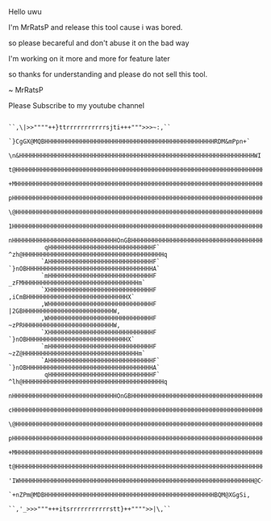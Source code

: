 Hello uwu

I'm MrRatsP and release this tool cause i was bored.

so please becareful and don't abuse it on the bad way

I'm working on it more and more for feature later

so thanks for understanding and please do not sell this tool.

~ MrRatsP

Please Subscribe to my youtube channel

                                                                                                         
                                                                                                         
                                                                                                         
                                                                                                         
                                                                                                         
                                                                                                         
                                                                                                         
                                                                                                         
                                                                                                         
                                                                                                         
                                                                                                         
                                                                                                       
                              ``,\|>>""""++}ttrrrrrrrrrrrsjti+++""">>>~:,``                              
                   `}CgGX@MQBHHHHHHHHHHHHHHHHHHHHHHHHHHHHHHHHHHHHHHHHHHHHHHHRDM&mPpn+`                   
                 \n&HHHHHHHHHHHHHHHHHHHHHHHHHHHHHHHHHHHHHHHHHHHHHHHHHHHHHHHHHHHHHHHHHWI'                 
                t@HHHHHHHHHHHHHHHHHHHHHHHHHHHHHHHHHHHHHHHHHHHHHHHHHHHHHHHHHHHHHHHHHHHHH&i                
               +MHHHHHHHHHHHHHHHHHHHHHHHHHHHHHHHHHHHHHHHHHHHHHHHHHHHHHHHHHHHHHHHHHHHHHHHM"               
               pHHHHHHHHHHHHHHHHHHHHHHHHHHHHHHHHHHHHHHHHHHHHHHHHHHHHHHHHHHHHHHHHHHHHHHHHH0               
              \@HHHHHHHHHHHHHHHHHHHHHHHHHHHHHHHHHHHHHHHHHHHHHHHHHHHHHHHHHHHHHHHHHHHHHHHHH&'              
              1HHHHHHHHHHHHHHHHHHHHHHHHHHHHHHHHHHHHHHHHHHHHHHHHHHHHHHHHHHHHHHHHHHHHHHHHHHH1              
              nHHHHHHHHHHHHHHHHHHHHHHHHHHHHHOnGBHHHHHHHHHHHHHHHHHHHHHHHHHHHHHHHHHHHHHHHHHHn              
              qHHHHHHHHHHHHHHHHHHHHHHHHHHHHHF` ^zh@HHHHHHHHHHHHHHHHHHHHHHHHHHHHHHHHHHHHHHHq              
             `AHHHHHHHHHHHHHHHHHHHHHHHHHHHHHF`    `}nOBHHHHHHHHHHHHHHHHHHHHHHHHHHHHHHHHHHHA`             
             `mHHHHHHHHHHHHHHHHHHHHHHHHHHHHHF         _zFMHHHHHHHHHHHHHHHHHHHHHHHHHHHHHHHHm`             
             `XHHHHHHHHHHHHHHHHHHHHHHHHHHHHHF            ,iCmBHHHHHHHHHHHHHHHHHHHHHHHHHHHHX`             
             ,WHHHHHHHHHHHHHHHHHHHHHHHHHHHHHF                |2GBHHHHHHHHHHHHHHHHHHHHHHHHHW,             
             ,WHHHHHHHHHHHHHHHHHHHHHHHHHHHHHF                ~zPRHHHHHHHHHHHHHHHHHHHHHHHHHW,             
             `XHHHHHHHHHHHHHHHHHHHHHHHHHHHHHF            `}nOBHHHHHHHHHHHHHHHHHHHHHHHHHHHHX`             
             `mHHHHHHHHHHHHHHHHHHHHHHHHHHHHHF         ~zZ@HHHHHHHHHHHHHHHHHHHHHHHHHHHHHHHHm`             
             `AHHHHHHHHHHHHHHHHHHHHHHHHHHHHHF`    `}nOBHHHHHHHHHHHHHHHHHHHHHHHHHHHHHHHHHHHA`             
              qHHHHHHHHHHHHHHHHHHHHHHHHHHHHHF` ^lh@HHHHHHHHHHHHHHHHHHHHHHHHHHHHHHHHHHHHHHHq              
              nHHHHHHHHHHHHHHHHHHHHHHHHHHHHHOnGBHHHHHHHHHHHHHHHHHHHHHHHHHHHHHHHHHHHHHHHHHHI              
              cHHHHHHHHHHHHHHHHHHHHHHHHHHHHHHHHHHHHHHHHHHHHHHHHHHHHHHHHHHHHHHHHHHHHHHHHHHHv              
              \@HHHHHHHHHHHHHHHHHHHHHHHHHHHHHHHHHHHHHHHHHHHHHHHHHHHHHHHHHHHHHHHHHHHHHHHHH&:              
               pHHHHHHHHHHHHHHHHHHHHHHHHHHHHHHHHHHHHHHHHHHHHHHHHHHHHHHHHHHHHHHHHHHHHHHHHH%               
               +MHHHHHHHHHHHHHHHHHHHHHHHHHHHHHHHHHHHHHHHHHHHHHHHHHHHHHHHHHHHHHHHHHHHHHHHM"               
                t@HHHHHHHHHHHHHHHHHHHHHHHHHHHHHHHHHHHHHHHHHHHHHHHHHHHHHHHHHHHHHHHHHHHHH@t                
                 'IWHHHHHHHHHHHHHHHHHHHHHHHHHHHHHHHHHHHHHHHHHHHHHHHHHHHHHHHHHHHHHHHHH@C~                 
                   `+nZPm@MDBHHHHHHHHHHHHHHHHHHHHHHHHHHHHHHHHHHHHHHHHHHHHHHHBQM@XGgSi,                   
                              ``,'_>>>"""+++itsrrrrrrrrrrrstt}++"""">>|\,``                              
                                                                                                         
                                                                                                         
                                                                                                         
                                                                                                         
                                                                                                         
                                                                                                         
                                                                                                         
                                                                                                         
                                                                                                         
                                                                                                         
                                                                                                         
                                                                                                         